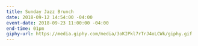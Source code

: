 ```yaml
---
title: Sunday Jazz Brunch
date: 2018-09-12 14:54:00 -04:00
event-date: 2018-09-23 11:00:00 -04:00
end-time: 01pm
giphy-url: https://media.giphy.com/media/3oKIPkl7rTrJ4oLCWk/giphy.gif
---
```


